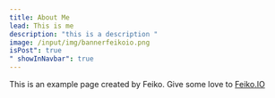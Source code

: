 ```yaml
---
title: About Me
lead: This is me
description: "this is a description "
image: /input/img/bannerfeikoio.png
isPost": true
" showInNavbar": true
---
```

This is an example page created by Feiko. Give some love to [Feiko.IO](https://feiko.io)